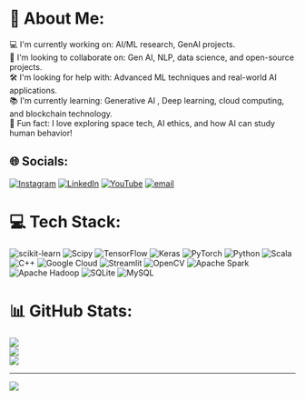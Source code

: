 # 💫 About Me:
💻 I'm currently working on: AI/ML research, GenAI projects.<br>🤝 I'm looking to collaborate on: Gen AI, NLP, data science, and open-source projects.<br>🛠 I'm looking for help with: Advanced ML techniques and real-world AI applications.<br>📚 I'm currently learning: Generative AI , Deep learning, cloud computing, and blockchain technology.<br>🎉 Fun fact: I love exploring space tech, AI ethics, and how AI can study human behavior!


## 🌐 Socials:
[![Instagram](https://img.shields.io/badge/Instagram-%23E4405F.svg?logo=Instagram&logoColor=white)](https://instagram.com/www.instagram.com/yashhhh_g/) [![LinkedIn](https://img.shields.io/badge/LinkedIn-%230077B5.svg?logo=linkedin&logoColor=white)](https://linkedin.com/in/www.linkedin.com/in/yash-gupta-73b9281b1/) [![YouTube](https://img.shields.io/badge/YouTube-%23FF0000.svg?logo=YouTube&logoColor=white)](https://youtube.com/@https://www.youtube.com/@yashgupta2177) [![email](https://img.shields.io/badge/Email-D14836?logo=gmail&logoColor=white)](mailto:yash9910340792@gmail.com) 

# 💻 Tech Stack:
![scikit-learn](https://img.shields.io/badge/scikit--learn-%23F7931E.svg?style=for-the-badge&logo=scikit-learn&logoColor=white) ![Scipy](https://img.shields.io/badge/SciPy-%230C55A5.svg?style=for-the-badge&logo=scipy&logoColor=%white) ![TensorFlow](https://img.shields.io/badge/TensorFlow-%23FF6F00.svg?style=for-the-badge&logo=TensorFlow&logoColor=white) ![Keras](https://img.shields.io/badge/Keras-%23D00000.svg?style=for-the-badge&logo=Keras&logoColor=white) ![PyTorch](https://img.shields.io/badge/PyTorch-%23EE4C2C.svg?style=for-the-badge&logo=PyTorch&logoColor=white) ![Python](https://img.shields.io/badge/python-3670A0?style=for-the-badge&logo=python&logoColor=ffdd54) ![Scala](https://img.shields.io/badge/scala-%23DC322F.svg?style=for-the-badge&logo=scala&logoColor=white) ![C++](https://img.shields.io/badge/c++-%2300599C.svg?style=for-the-badge&logo=c%2B%2B&logoColor=white) ![Google Cloud](https://img.shields.io/badge/GoogleCloud-%234285F4.svg?style=for-the-badge&logo=google-cloud&logoColor=white) ![Streamlit](https://img.shields.io/badge/Streamlit-%23FE4B4B.svg?style=for-the-badge&logo=streamlit&logoColor=white) ![OpenCV](https://img.shields.io/badge/opencv-%23white.svg?style=for-the-badge&logo=opencv&logoColor=white) ![Apache Spark](https://img.shields.io/badge/Apache%20Spark-FDEE21?style=for-the-badge&logo=apachespark&logoColor=black) ![Apache Hadoop](https://img.shields.io/badge/Apache%20Hadoop-66CCFF?style=for-the-badge&logo=apachehadoop&logoColor=black) ![SQLite](https://img.shields.io/badge/sqlite-%2307405e.svg?style=for-the-badge&logo=sqlite&logoColor=white) ![MySQL](https://img.shields.io/badge/mysql-4479A1.svg?style=for-the-badge&logo=mysql&logoColor=white)
# 📊 GitHub Stats:
![](https://github-readme-stats.vercel.app/api?username=yashgupta67&theme=dark&hide_border=false&include_all_commits=false&count_private=false)<br/>
![](https://github-readme-streak-stats.herokuapp.com/?user=yashgupta67&theme=dark&hide_border=false)<br/>
![](https://github-readme-stats.vercel.app/api/top-langs/?username=yashgupta67&theme=dark&hide_border=false&include_all_commits=false&count_private=false&layout=compact)

---
[![](https://visitcount.itsvg.in/api?id=yashgupta67&icon=8&color=2)](https://visitcount.itsvg.in)
